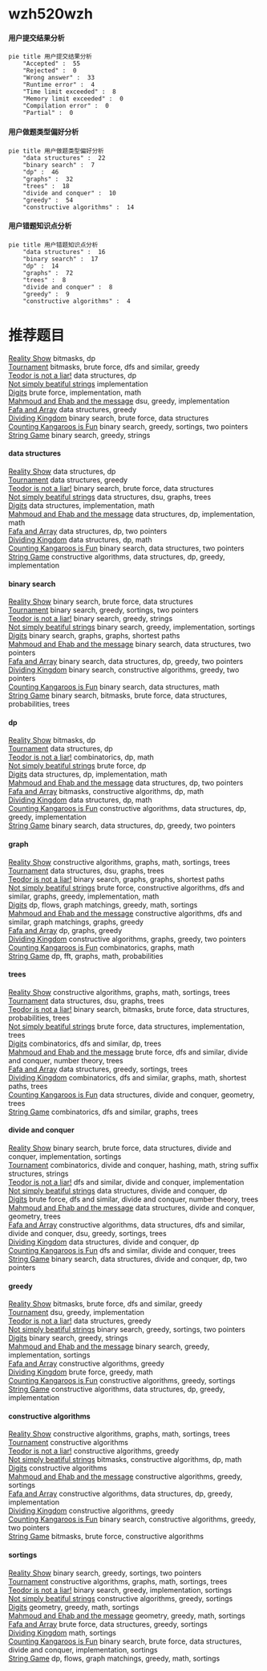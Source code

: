 # wzh520wzh
<!-- tabs:start -->
#### **用户提交结果分析**

```mermaid
pie title 用户提交结果分析
    "Accepted" :  55
    "Rejected" :  0
    "Wrong answer" :  33
    "Runtime error" :  4
    "Time limit exceeded" :  8
    "Memory limit exceeded" :  0
    "Compilation error" :  0
    "Partial" :  0
```
#### **用户做题类型偏好分析**

```mermaid
pie title 用户做题类型偏好分析
    "data structures" :  22
    "binary search" :  7
    "dp" :  46
    "graphs" :  32
    "trees" :  18
    "divide and conquer" :  10
    "greedy" :  54
    "constructive algorithms" :  14
```
#### **用户错题知识点分析**

```mermaid
pie title 用户错题知识点分析
    "data structures" :  16
    "binary search" :  17
    "dp" :  14
    "graphs" :  72
    "trees" :  8
    "divide and conquer" :  8
    "greedy" :  9
    "constructive algorithms" :  4
```
<!-- tabs:end -->
# 推荐题目
[Reality Show](http://codeforces.com/problemset/problem/1322/D)		bitmasks,
                        dp		  
[Tournament](http://codeforces.com/problemset/problem/27/B)		bitmasks,
                        brute force,
                        dfs and similar,
                        greedy		  
[Teodor is not a liar!](https://codeforces.com/contest/931/problem/F)		data structures,
                        dp		  
[Not simply beatiful strings](http://codeforces.com/problemset/problem/955/B)		implementation		  
[Digits](http://codeforces.com/problemset/problem/852/A)		brute force,
                        implementation,
                        math		  
[Mahmoud and Ehab and the message](http://codeforces.com/problemset/problem/959/B)		dsu,
                        greedy,
                        implementation		  
[Fafa and Array](http://codeforces.com/problemset/problem/935/F)		data structures,
                        greedy		  
[Dividing Kingdom](http://codeforces.com/problemset/problem/260/E)		binary search,
                        brute force,
                        data structures		  
[Counting Kangaroos is Fun](http://codeforces.com/problemset/problem/372/A)		binary search,
                        greedy,
                        sortings,
                        two pointers		  
[String Game](https://codeforces.com/contest/779/problem/D)		binary search,
                        greedy,
                        strings		  
<!-- tabs:start -->
#### **data structures**
[Reality Show](https://codeforces.com/contest/931/problem/F)		data structures,
                        dp		  
[Tournament](http://codeforces.com/problemset/problem/935/F)		data structures,
                        greedy		  
[Teodor is not a liar!](http://codeforces.com/problemset/problem/260/E)		binary search,
                        brute force,
                        data structures		  
[Not simply beatiful strings](http://codeforces.com/problemset/problem/1184/E3)		data structures,
                        dsu,
                        graphs,
                        trees		  
[Digits](http://codeforces.com/problemset/problem/195/B)		data structures,
                        implementation,
                        math		  
[Mahmoud and Ehab and the message](http://codeforces.com/problemset/problem/362/C)		data structures,
                        dp,
                        implementation,
                        math		  
[Fafa and Array](http://codeforces.com/problemset/problem/519/D)		data structures,
                        dp,
                        two pointers		  
[Dividing Kingdom](http://codeforces.com/problemset/problem/930/E)		data structures,
                        dp,
                        math		  
[Counting Kangaroos is Fun](http://codeforces.com/problemset/problem/1041/D)		binary search,
                        data structures,
                        two pointers		  
[String Game](https://codeforces.com/contest/1480/problem/D2)		constructive algorithms,
                        data structures,
                        dp,
                        greedy,
                        implementation		  
#### **binary search**
[Reality Show](http://codeforces.com/problemset/problem/260/E)		binary search,
                        brute force,
                        data structures		  
[Tournament](http://codeforces.com/problemset/problem/372/A)		binary search,
                        greedy,
                        sortings,
                        two pointers		  
[Teodor is not a liar!](https://codeforces.com/contest/779/problem/D)		binary search,
                        greedy,
                        strings		  
[Not simply beatiful strings](http://codeforces.com/problemset/problem/822/C)		binary search,
                        greedy,
                        implementation,
                        sortings		  
[Digits](https://codeforces.com/contest/1262/problem/E)		binary search,
                        graphs,
                        graphs,
                        shortest paths		  
[Mahmoud and Ehab and the message](http://codeforces.com/problemset/problem/1041/D)		binary search,
                        data structures,
                        two pointers		  
[Fafa and Array](http://codeforces.com/problemset/problem/1492/C)		binary search,
                        data structures,
                        dp,
                        greedy,
                        two pointers		  
[Dividing Kingdom](http://codeforces.com/problemset/problem/1463/D)		binary search,
                        constructive algorithms,
                        greedy,
                        two pointers		  
[Counting Kangaroos is Fun](http://codeforces.com/problemset/problem/1490/G)		binary search,
                        data structures,
                        math		  
[String Game](http://codeforces.com/problemset/problem/1479/D)		binary search,
                        bitmasks,
                        brute force,
                        data structures,
                        probabilities,
                        trees		  
#### **dp**
[Reality Show](http://codeforces.com/problemset/problem/1322/D)		bitmasks,
                        dp		  
[Tournament](https://codeforces.com/contest/931/problem/F)		data structures,
                        dp		  
[Teodor is not a liar!](http://codeforces.com/problemset/problem/145/C)		combinatorics,
                        dp,
                        math		  
[Not simply beatiful strings](http://codeforces.com/problemset/problem/598/E)		brute force,
                        dp		  
[Digits](http://codeforces.com/problemset/problem/362/C)		data structures,
                        dp,
                        implementation,
                        math		  
[Mahmoud and Ehab and the message](http://codeforces.com/problemset/problem/519/D)		data structures,
                        dp,
                        two pointers		  
[Fafa and Array](http://codeforces.com/problemset/problem/1423/J)		bitmasks,
                        constructive algorithms,
                        dp,
                        math		  
[Dividing Kingdom](http://codeforces.com/problemset/problem/930/E)		data structures,
                        dp,
                        math		  
[Counting Kangaroos is Fun](https://codeforces.com/contest/1480/problem/D2)		constructive algorithms,
                        data structures,
                        dp,
                        greedy,
                        implementation		  
[String Game](http://codeforces.com/problemset/problem/1492/C)		binary search,
                        data structures,
                        dp,
                        greedy,
                        two pointers		  
#### **graph**
[Reality Show](http://codeforces.com/problemset/problem/1214/E)		constructive algorithms,
                        graphs,
                        math,
                        sortings,
                        trees		  
[Tournament](http://codeforces.com/problemset/problem/1184/E3)		data structures,
                        dsu,
                        graphs,
                        trees		  
[Teodor is not a liar!](https://codeforces.com/contest/1262/problem/E)		binary search,
                        graphs,
                        graphs,
                        shortest paths		  
[Not simply beatiful strings](http://codeforces.com/problemset/problem/1487/C)		brute force,
                        constructive algorithms,
                        dfs and similar,
                        graphs,
                        greedy,
                        implementation,
                        math		  
[Digits](http://codeforces.com/problemset/problem/1437/C)		dp,
                        flows,
                        graph matchings,
                        greedy,
                        math,
                        sortings		  
[Mahmoud and Ehab and the message](http://codeforces.com/problemset/problem/1470/D)		constructive algorithms,
                        dfs and similar,
                        graph matchings,
                        graphs,
                        greedy		  
[Fafa and Array](http://codeforces.com/problemset/problem/1476/C)		dp,
                        graphs,
                        greedy		  
[Dividing Kingdom](http://codeforces.com/problemset/problem/1304/D)		constructive algorithms,
                        graphs,
                        greedy,
                        two pointers		  
[Counting Kangaroos is Fun](http://codeforces.com/problemset/problem/1475/C)		combinatorics,
                        graphs,
                        math		  
[String Game](http://codeforces.com/problemset/problem/553/E)		dp,
                        fft,
                        graphs,
                        math,
                        probabilities		  
#### **trees**
[Reality Show](http://codeforces.com/problemset/problem/1214/E)		constructive algorithms,
                        graphs,
                        math,
                        sortings,
                        trees		  
[Tournament](http://codeforces.com/problemset/problem/1184/E3)		data structures,
                        dsu,
                        graphs,
                        trees		  
[Teodor is not a liar!](http://codeforces.com/problemset/problem/1479/D)		binary search,
                        bitmasks,
                        brute force,
                        data structures,
                        probabilities,
                        trees		  
[Not simply beatiful strings](http://codeforces.com/problemset/problem/1511/C)		brute force,
                        data structures,
                        implementation,
                        trees		  
[Digits](http://codeforces.com/problemset/problem/1499/F)		combinatorics,
                        dfs and similar,
                        dp,
                        trees		  
[Mahmoud and Ehab and the message](http://codeforces.com/problemset/problem/1491/E)		brute force,
                        dfs and similar,
                        divide and conquer,
                        number theory,
                        trees		  
[Fafa and Array](http://codeforces.com/problemset/problem/1466/D)		data structures,
                        greedy,
                        sortings,
                        trees		  
[Dividing Kingdom](http://codeforces.com/problemset/problem/1495/D)		combinatorics,
                        dfs and similar,
                        graphs,
                        math,
                        shortest paths,
                        trees		  
[Counting Kangaroos is Fun](http://codeforces.com/problemset/problem/1303/G)		data structures,
                        divide and conquer,
                        geometry,
                        trees		  
[String Game](http://codeforces.com/problemset/problem/1454/E)		combinatorics,
                        dfs and similar,
                        graphs,
                        trees		  
#### **divide and conquer**
[Reality Show](http://codeforces.com/problemset/problem/1461/D)		binary search,
                        brute force,
                        data structures,
                        divide and conquer,
                        implementation,
                        sortings		  
[Tournament](http://codeforces.com/problemset/problem/1466/G)		combinatorics,
                        divide and conquer,
                        hashing,
                        math,
                        string suffix structures,
                        strings		  
[Teodor is not a liar!](http://codeforces.com/problemset/problem/1490/D)		dfs and similar,
                        divide and conquer,
                        implementation		  
[Not simply beatiful strings](https://codeforces.com/contest/1483/problem/C)		data structures,
                        divide and conquer,
                        dp		  
[Digits](http://codeforces.com/problemset/problem/1491/E)		brute force,
                        dfs and similar,
                        divide and conquer,
                        number theory,
                        trees		  
[Mahmoud and Ehab and the message](http://codeforces.com/problemset/problem/1303/G)		data structures,
                        divide and conquer,
                        geometry,
                        trees		  
[Fafa and Array](http://codeforces.com/problemset/problem/1494/D)		constructive algorithms,
                        data structures,
                        dfs and similar,
                        divide and conquer,
                        dsu,
                        greedy,
                        sortings,
                        trees		  
[Dividing Kingdom](http://codeforces.com/problemset/problem/1482/E)		data structures,
                        divide and conquer,
                        dp		  
[Counting Kangaroos is Fun](http://codeforces.com/problemset/problem/566/C)		dfs and similar,
                        divide and conquer,
                        trees		  
[String Game](http://codeforces.com/problemset/problem/1428/F)		binary search,
                        data structures,
                        divide and conquer,
                        dp,
                        two pointers		  
#### **greedy**
[Reality Show](http://codeforces.com/problemset/problem/27/B)		bitmasks,
                        brute force,
                        dfs and similar,
                        greedy		  
[Tournament](http://codeforces.com/problemset/problem/959/B)		dsu,
                        greedy,
                        implementation		  
[Teodor is not a liar!](http://codeforces.com/problemset/problem/935/F)		data structures,
                        greedy		  
[Not simply beatiful strings](http://codeforces.com/problemset/problem/372/A)		binary search,
                        greedy,
                        sortings,
                        two pointers		  
[Digits](https://codeforces.com/contest/779/problem/D)		binary search,
                        greedy,
                        strings		  
[Mahmoud and Ehab and the message](http://codeforces.com/problemset/problem/822/C)		binary search,
                        greedy,
                        implementation,
                        sortings		  
[Fafa and Array](http://codeforces.com/problemset/problem/1474/E)		constructive algorithms,
                        greedy		  
[Dividing Kingdom](http://codeforces.com/problemset/problem/1400/B)		brute force,
                        greedy,
                        math		  
[Counting Kangaroos is Fun](http://codeforces.com/problemset/problem/1114/B)		constructive algorithms,
                        greedy,
                        sortings		  
[String Game](https://codeforces.com/contest/1480/problem/D2)		constructive algorithms,
                        data structures,
                        dp,
                        greedy,
                        implementation		  
#### **constructive algorithms**
[Reality Show](http://codeforces.com/problemset/problem/1214/E)		constructive algorithms,
                        graphs,
                        math,
                        sortings,
                        trees		  
[Tournament](http://codeforces.com/problemset/problem/1129/B)		constructive algorithms		  
[Teodor is not a liar!](http://codeforces.com/problemset/problem/1474/E)		constructive algorithms,
                        greedy		  
[Not simply beatiful strings](http://codeforces.com/problemset/problem/1423/J)		bitmasks,
                        constructive algorithms,
                        dp,
                        math		  
[Digits](https://codeforces.com/contest/1261/problem/A)		constructive algorithms		  
[Mahmoud and Ehab and the message](http://codeforces.com/problemset/problem/1114/B)		constructive algorithms,
                        greedy,
                        sortings		  
[Fafa and Array](https://codeforces.com/contest/1480/problem/D2)		constructive algorithms,
                        data structures,
                        dp,
                        greedy,
                        implementation		  
[Dividing Kingdom](http://codeforces.com/problemset/problem/1493/A)		constructive algorithms,
                        greedy		  
[Counting Kangaroos is Fun](http://codeforces.com/problemset/problem/1463/D)		binary search,
                        constructive algorithms,
                        greedy,
                        two pointers		  
[String Game](https://codeforces.com/contest/1456/problem/B)		bitmasks,
                        brute force,
                        constructive algorithms		  
#### **sortings**
[Reality Show](http://codeforces.com/problemset/problem/372/A)		binary search,
                        greedy,
                        sortings,
                        two pointers		  
[Tournament](http://codeforces.com/problemset/problem/1214/E)		constructive algorithms,
                        graphs,
                        math,
                        sortings,
                        trees		  
[Teodor is not a liar!](http://codeforces.com/problemset/problem/822/C)		binary search,
                        greedy,
                        implementation,
                        sortings		  
[Not simply beatiful strings](http://codeforces.com/problemset/problem/1114/B)		constructive algorithms,
                        greedy,
                        sortings		  
[Digits](https://codeforces.com/contest/1496/problem/C)		geometry,
                        greedy,
                        math,
                        sortings		  
[Mahmoud and Ehab and the message](http://codeforces.com/problemset/problem/1495/A)		geometry,
                        greedy,
                        math,
                        sortings		  
[Fafa and Array](http://codeforces.com/problemset/problem/1497/A)		brute force,
                        data structures,
                        greedy,
                        sortings		  
[Dividing Kingdom](http://codeforces.com/problemset/problem/1427/A)		math,
                        sortings		  
[Counting Kangaroos is Fun](http://codeforces.com/problemset/problem/1461/D)		binary search,
                        brute force,
                        data structures,
                        divide and conquer,
                        implementation,
                        sortings		  
[String Game](http://codeforces.com/problemset/problem/1437/C)		dp,
                        flows,
                        graph matchings,
                        greedy,
                        math,
                        sortings		  
<!-- tabs:end -->

